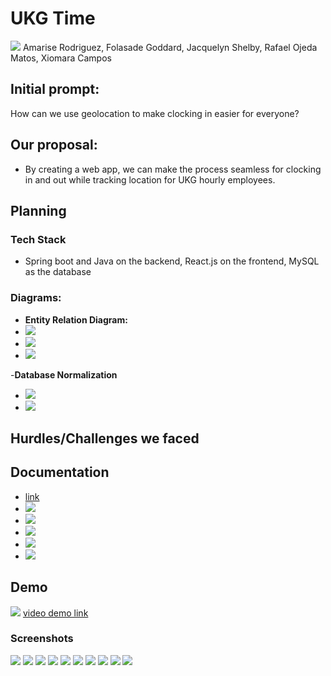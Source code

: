 # UKG Time
<img src="https://i.imgur.com/SOxsarB.png">
Amarise Rodriguez, Folasade Goddard, Jacquelyn Shelby, Rafael Ojeda Matos, Xiomara Campos

## Initial prompt:
How can we use geolocation to make clocking in easier for everyone?

## Our proposal:
- By creating a web app, we can make the process seamless for clocking in and out while tracking location for UKG hourly employees.
  
## Planning

### Tech Stack
- Spring boot and Java on the backend, React.js on the frontend, MySQL as the database

### Diagrams: 
- **Entity Relation Diagram:**
- <img src="https://i.imgur.com/SngqiZx.jpeg">
- <img src="https://i.imgur.com/IxjgOsX.jpeg">
- <img src="https://i.imgur.com/iwI4dd8.png">
-**Database Normalization**
- <img src="https://i.imgur.com/1io8gIN.jpeg">
- <img src="https://i.imgur.com/BJkLMJd.jpeg">

## Hurdles/Challenges we faced

## Documentation
- <a href = "https://docs.google.com/document/d/14i9RaOdrNy_cNW0_49LfPq5_J1xCI8eTaeR626Ou1GY/edit?usp=sharing​">link</a>
- <img src="https://i.imgur.com/NXLWw3q.png">
- <img src="https://i.imgur.com/4c9neN7.png">
- <img src="https://i.imgur.com/mJ0rl1U.png">
- <img src="https://i.imgur.com/QGfAGI0.png">
- <img src="https://i.imgur.com/mnUMxDv.png">

## Demo
<img src="https://imgur.com/a/{YOUR_GIF_HERE}">
<a href="https://www.youtube.com/watch?v=C6j-NU6pCp4">video demo link</a>

### Screenshots
<img src="https://i.imgur.com/tEyp2Ne.png">
<img src="https://i.imgur.com/65Rfxjj.png">
<img src="https://i.imgur.com/tOHDPHC.png">
<img src="https://i.imgur.com/2hnJxTz.png">
<img src="https://i.imgur.com/YiHAPpP.png">
<img src="https://i.imgur.com/iPatsh4.png">
<img src="https://i.imgur.com/PyeMGYw.png">
<img src="https://i.imgur.com/6k8mSEC.png">
<img src="https://i.imgur.com/QrX5A0g.png">
<img src="https://i.imgur.com/TzMS5Xl.png">
